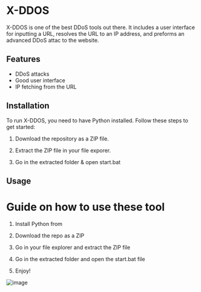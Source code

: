 # X-DDOS
 
X-DDOS is one of the best DDoS tools out there. It includes a user interface for inputting a URL,  resolves the URL to an IP address, and preforms an advanced DDoS attac to the website.

## Features

- DDoS attacks
- Good user interface
- IP fetching from the URL

## Installation

To run X-DDOS, you need to have Python installed. Follow these steps to get started:

1. Download the repository as a ZIP file.

2. Extract the ZIP file in your file exporer.

3. Go in the extracted folder & open start.bat
 
## Usage 

# Guide on how to use these tool

1. Install Python from

2. Download the repo as a ZIP 

3. Go in your file explorer and extract the ZIP file

4. Go in the extracted folder and open the start.bat file

5. Enjoy!


![image](https://github.com/user-attachments/assets/cb09b2d8-c4b5-41c0-804d-cd7d8b0c30df) 